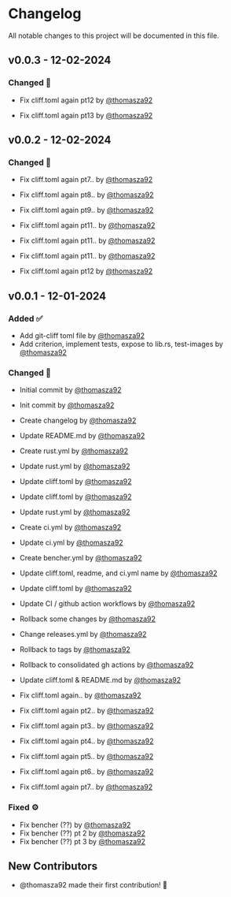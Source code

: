 # Changelog

All notable changes to this project will be documented in this file.

## v0.0.3 - 12-02-2024

### Changed 🔀
- Fix cliff.toml again pt12 by [@thomasza92](https://github.com/thomasza92)

- Fix cliff.toml again pt13 by [@thomasza92](https://github.com/thomasza92)

## v0.0.2 - 12-02-2024

### Changed 🔀
- Fix cliff.toml again pt7.. by [@thomasza92](https://github.com/thomasza92)

- Fix cliff.toml again pt8.. by [@thomasza92](https://github.com/thomasza92)

- Fix cliff.toml again pt9.. by [@thomasza92](https://github.com/thomasza92)
- Fix cliff.toml again pt11.. by [@thomasza92](https://github.com/thomasza92)

- Fix cliff.toml again pt11.. by [@thomasza92](https://github.com/thomasza92)

- Fix cliff.toml again pt11.. by [@thomasza92](https://github.com/thomasza92)
- Fix cliff.toml again pt12 by [@thomasza92](https://github.com/thomasza92)


## v0.0.1 - 12-01-2024

### Added ✅
- Add git-cliff toml file by [@thomasza92](https://github.com/thomasza92)
- Add criterion, implement tests, expose to lib.rs, test-images by [@thomasza92](https://github.com/thomasza92)

### Changed 🔀
- Initial commit by [@thomasza92](https://github.com/thomasza92)
- Init commit by [@thomasza92](https://github.com/thomasza92)
- Create changelog by [@thomasza92](https://github.com/thomasza92)
- Update README.md by [@thomasza92](https://github.com/thomasza92)
- Create rust.yml by [@thomasza92](https://github.com/thomasza92)

- Update rust.yml by [@thomasza92](https://github.com/thomasza92)

- Update cliff.toml by [@thomasza92](https://github.com/thomasza92)

- Update cliff.toml by [@thomasza92](https://github.com/thomasza92)
- Update rust.yml by [@thomasza92](https://github.com/thomasza92)

- Create ci.yml by [@thomasza92](https://github.com/thomasza92)
- Update ci.yml by [@thomasza92](https://github.com/thomasza92)
- Create bencher.yml by [@thomasza92](https://github.com/thomasza92)
- Update cliff.toml, readme, and ci.yml name by [@thomasza92](https://github.com/thomasza92)
- Update cliff.toml by [@thomasza92](https://github.com/thomasza92)

- Update CI / github action workflows by [@thomasza92](https://github.com/thomasza92)

- Rollback some changes by [@thomasza92](https://github.com/thomasza92)
- Change releases.yml by [@thomasza92](https://github.com/thomasza92)
- Rollback to tags by [@thomasza92](https://github.com/thomasza92)
- Rollback to consolidated gh actions by [@thomasza92](https://github.com/thomasza92)
- Update cliff.toml & README.md by [@thomasza92](https://github.com/thomasza92)
- Fix cliff.toml again.. by [@thomasza92](https://github.com/thomasza92)

- Fix cliff.toml again pt2.. by [@thomasza92](https://github.com/thomasza92)

- Fix cliff.toml again pt3.. by [@thomasza92](https://github.com/thomasza92)
- Fix cliff.toml again pt4.. by [@thomasza92](https://github.com/thomasza92)

- Fix cliff.toml again pt5.. by [@thomasza92](https://github.com/thomasza92)

- Fix cliff.toml again pt6.. by [@thomasza92](https://github.com/thomasza92)

- Fix cliff.toml again pt7.. by [@thomasza92](https://github.com/thomasza92)


### Fixed ⚙️
- Fix bencher (??) by [@thomasza92](https://github.com/thomasza92)
- Fix bencher (??) pt 2 by [@thomasza92](https://github.com/thomasza92)
- Fix bencher (??) pt 3 by [@thomasza92](https://github.com/thomasza92)

## New Contributors

* @thomasza92 made their first contribution! 🥳



